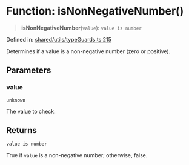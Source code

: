 # Function: isNonNegativeNumber()

> **isNonNegativeNumber**(`value`): `value is number`

Defined in: [shared/utils/typeGuards.ts:215](https://github.com/Nick2bad4u/Uptime-Watcher/blob/main/shared/utils/typeGuards.ts#L215)

Determines if a value is a non-negative number (zero or positive).

## Parameters

### value

`unknown`

The value to check.

## Returns

`value is number`

True if `value` is a non-negative number; otherwise, false.
